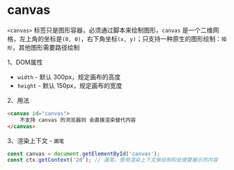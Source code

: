# canvas

`<canvas>` 标签只是图形容器，必须通过脚本来绘制图形，`canvas` 是一个二维网格，左上角的坐标是`(0, 0)`，右下角坐标`(x, y)`；只支持一种原生的图形绘制：`矩形`，其他图形需要路径绘制

1、DOM属性
- `width` - 默认 300px，规定画布的高度
- `height` - 默认 150px，规定画布的宽度

2、用法
```html
<canvas id="canvas">
    不支持 canvas 的浏览器则 会直接渲染替代内容
</canvas>
```

3、渲染上下文 - `画笔`
```js
const canvas = document.getElementById('canvas');
const ctx.getContext('2d'); // 画笔，使用渲染上下文来绘制和处理要展示的内容
```
